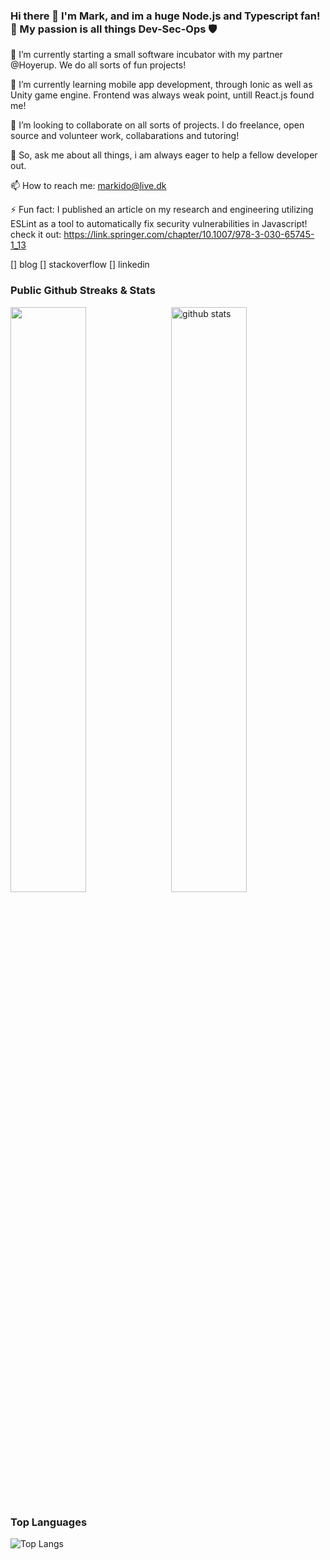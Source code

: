 ### Hi there 👋 I'm Mark, and im a huge Node.js and Typescript fan! 🎈 My passion is all things Dev-Sec-Ops 🛡️

🔭 I’m currently starting a small software incubator with my partner @Hoyerup. We do all sorts of fun projects!

🌱 I’m currently learning mobile app development, through Ionic as well as Unity game engine. Frontend was always weak point, untill React.js found me!

👯 I’m looking to collaborate on all sorts of projects. I do freelance, open source and volunteer work, collabarations and tutoring!

💬 So, ask me about all things, i am always eager to help a fellow developer out.

📫 How to reach me: markido@live.dk

⚡ Fun fact: I published an article on my research and engineering utilizing ESLint as a tool to automatically fix security vulnerabilities in Javascript! check it out: https://link.springer.com/chapter/10.1007/978-3-030-65745-1_13

[] blog
[] stackoverflow
[] linkedin

### Public Github Streaks & Stats
<img src="https://github-readme-stats.vercel.app/api?username=MarkKragerup&show_icons=true&theme=calm" alt="github stats" width="49%" align="right"/>
<img src="https://github-readme-streak-stats.herokuapp.com/?user=MarkKragerup&theme=calm" width="49%" >

### Top Languages
 ![Top Langs](https://github-readme-stats.vercel.app/api/top-langs/?username=MarkKragerup&layout=compact&theme=calm)
